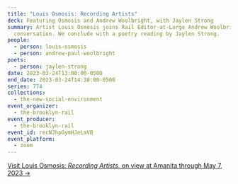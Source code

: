 ```yaml
---
title: "Louis Osmosis: Recording Artists"
deck: Featuring Osmosis and Andrew Woolbright, with Jaylen Strong
summary: Artist Louis Osmosis joins Rail Editor-at-Large Andrew Woolbright for a
  conversation. We conclude with a poetry reading by Jaylen Strong.
people:
  - person: louis-osmosis
  - person: andrew-paul-woolbright
poets:
  - person: jaylen-strong
date: 2023-03-24T13:00:00-0500
end_date: 2023-03-24T14:30:00-0500
series: 774
collections:
  - the-new-social-environment
event_organizer:
  - the-brooklyn-rail
event_producer:
  - the-brooklyn-rail
event_id: recNJhpGymHJeLaVB
event_platform:
  - zoom
---
```

[V﻿isit Louis Osmosis: *Recording Artists*, on view at Amanita through May 7, 2023 →](https://spazioamanita.com/exhibitions/26-recording-artists-louis-osmosis/press_release_text/)